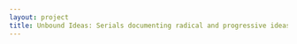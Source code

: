 ```yaml
--- 
layout: project 
title: Unbound Ideas: Serials documenting radical and progressive ideas in the twentieth century
---
```



